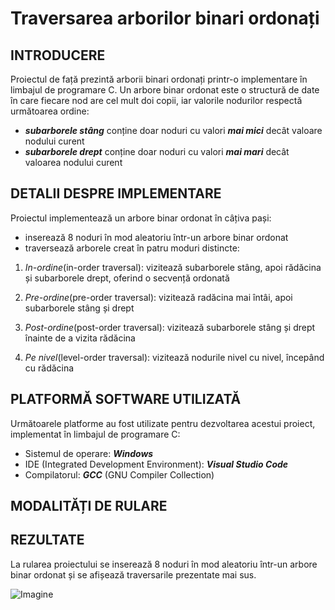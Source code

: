 # Traversarea arborilor binari ordonați 

## INTRODUCERE

Proiectul de față prezintă arborii binari ordonați printr-o implementare în limbajul de programare C. Un arbore binar ordonat este o structură de date în care fiecare nod are cel mult doi copii, iar valorile nodurilor respectă următoarea ordine:
- ***subarborele stâng*** conține doar noduri cu valori ***mai mici*** decât valoare nodului curent
- ***subarborele drept*** conține doar noduri cu valori ***mai mari*** decât valoarea nodului curent

## DETALII DESPRE IMPLEMENTARE

Proiectul implementează un arbore binar ordonat în câțiva pași:
- inserează 8 noduri în mod aleatoriu într-un arbore binar ordonat
- traversează arborele creat în patru moduri distincte:
1. *In-ordine*(in-order traversal): vizitează subarborele stâng, apoi rădăcina și subarborele drept, oferind o secvență ordonată

2. *Pre-ordine*(pre-order traversal): vizitează radăcina mai întâi, apoi subarborele stâng și drept

3. *Post-ordine*(post-order traversal): vizitează subarborele stâng și drept înainte de a vizita rădăcina

4. *Pe nivel*(level-order traversal): vizitează nodurile nivel cu nivel, începând cu rădăcina

## PLATFORMĂ SOFTWARE UTILIZATĂ

Următoarele platforme au fost utilizate pentru dezvoltarea acestui proiect, implementat în limbajul de programare C:
- Sistemul de operare: ***Windows***
- IDE (Integrated Development Environment): ***Visual Studio Code***
- Compilatorul: ***GCC*** (GNU Compiler Collection)

## MODALITĂȚI DE RULARE


## REZULTATE
La rularea proiectului se inserează 8 noduri în mod aleatoriu într-un arbore binar ordonat și se afișează traversarile prezentate mai sus. 

![Imagine](Screenshots/program.png)
